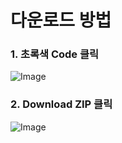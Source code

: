 # 다운로드 방법
### 1. 초록색 Code 클릭
![Image](https://github.com/user-attachments/assets/2f989d26-5653-4630-add2-e7026b7b2c31)

### 2. Download ZIP 클릭
![Image](https://github.com/user-attachments/assets/8e0b13bd-f941-4db5-ae3d-39d0456517c7)
#    
